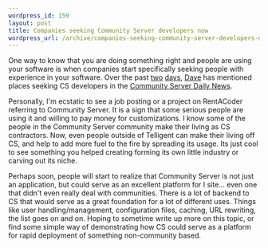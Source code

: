 ```yaml
--- 
wordpress_id: 159
layout: post
title: Companies seeking Community Server developers now
wordpress_url: /archive/companies-seeking-community-server-developers-now/
---
```


<p>One way to know that you are doing something right and people are using your software is when companies start specifically seeking people with experience in your software.  Over the past <a href="http://communityserver.org/blogs/dailynews/archive/2006/06/20/535253.aspx">two</a> <a href="http://communityserver.org/blogs/dailynews/archive/2006/06/19/535105.aspx">days</a>, <a href="http://dbvt.com/">Dave</a> has mentioned places seeking CS developers in the <a href="http://communityserver.org/blogs/dailynews/default.aspx">Community Server Daily News</a>.</p>

<p>Personally, I'm ecstatic to see a job posting or a project on RentACoder referring to Community Server.  It is a sign that some serious people are using it and willing to pay money for customizations.  I know some of the people in the Community Server community make their living as CS contractors.  Now, even people outside of Telligent can make their living off CS, and help to add more fuel to the fire by spreading its usage.  Its just cool to see something you helped creating forming its own little industry or carving out its niche.</p>

<p>Perhaps soon, people will start to realize that Community Server is not just an application, but could serve as an excellent platform for I site... even one that didn't even really deal with communities.  There is a lot of backend to CS that would serve as a great foundation for a lot of different uses.  Things like user handling/management, configuration files, caching, URL rewriting, the list goes on and on.  Hoping to sometime write up more on this topic, or find some simple way of demonstrating how CS could serve as a platform for rapid deployment of something non-community based.</p>
         
